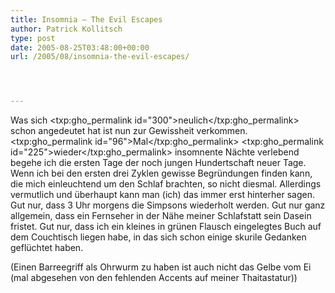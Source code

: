 ```yaml
---
title: Insomnia – The Evil Escapes
author: Patrick Kollitsch
type: post
date: 2005-08-25T03:48:00+00:00
url: /2005/08/insomnia-the-evil-escapes/




---
```

Was sich <txp:gho_permalink id="300">neulich</txp:gho_permalink> schon angedeutet hat ist nun zur Gewissheit verkommen. <txp:gho_permalink id="96">Mal</txp:gho_permalink> <txp:gho_permalink id="225">wieder</txp:gho_permalink> insomnente Nächte verlebend begehe ich die ersten Tage der noch jungen Hundertschaft neuer Tage. Wenn ich bei den ersten drei Zyklen gewisse Begründungen finden kann, die mich einleuchtend um den Schlaf brachten, so nicht diesmal. Allerdings vermutlich und überhaupt kann man (ich) das immer erst hinterher sagen. Gut nur, dass 3 Uhr morgens die Simpsons wiederholt werden. Gut nur ganz allgemein, dass ein Fernseher in der Nähe meiner Schlafstatt sein Dasein fristet. Gut nur, dass ich ein kleines in grünen Flausch eingelegtes Buch auf dem Couchtisch liegen habe, in das sich schon einige skurile Gedanken geflüchtet haben.

(Einen Barreegriff als Ohrwurm zu haben ist auch nicht das Gelbe vom Ei (mal abgesehen von den fehlenden Accents auf meiner Thaitastatur))
